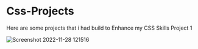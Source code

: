# Css-Projects

Here are some projects that i had build to Enhance my CSS Skills
Project 1

![Screenshot 2022-11-28 121516](https://user-images.githubusercontent.com/107109005/204211275-a48f85e3-f951-4fd5-af67-cbcecb0020e7.png)
